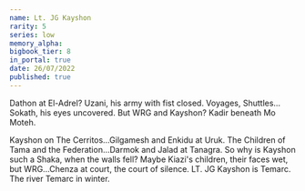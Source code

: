 ```yaml
---
name: Lt. JG Kayshon
rarity: 5
series: low
memory_alpha:
bigbook_tier: 8
in_portal: true
date: 26/07/2022
published: true
---
```


Dathon at El-Adrel? Uzani, his army with fist closed. Voyages, Shuttles…Sokath, his eyes uncovered. But WRG and Kayshon? Kadir beneath Mo Moteh.

Kayshon on The Cerritos…Gilgamesh and Enkidu at Uruk. The Children of Tama and the Federation…Darmok and Jalad at Tanagra. So why is Kayshon such a Shaka, when the walls fell? Maybe Kiazi's children, their faces wet, but WRG…Chenza at court, the court of silence. LT. JG Kayshon is Temarc. The river Temarc in winter.
